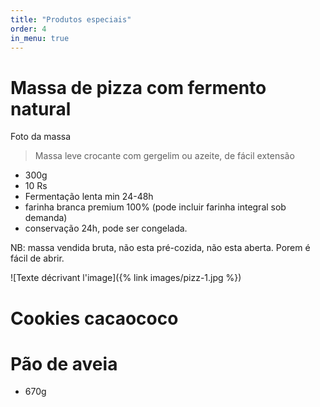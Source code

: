 ```yaml
---
title: "Produtos especiais"
order: 4
in_menu: true
---
```

Massa de pizza com fermento natural
===

Foto da massa

> Massa leve crocante com gergelim ou azeite, de fácil extensão
- 300g 
- 10 Rs
- Fermentação lenta min 24-48h
- farinha branca premium 100% (pode incluir farinha integral sob demanda)
- conservação 24h, pode ser congelada. 

NB: massa vendida bruta, não esta pré-cozida, não esta aberta. Porem é fácil de abrir.

![Texte décrivant l'image]({% link images/pizz-1.jpg %}) 

Cookies cacaococo
===

Pão de aveia
=== 

- 670g 